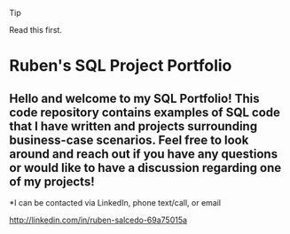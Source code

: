 > [!TIP]
> Read this first.

# Ruben's SQL Project Portfolio
## Hello and welcome to my SQL Portfolio! This code repository contains examples of SQL code that I have written and projects surrounding business-case scenarios. Feel free to look around and reach out if you have any questions or would like to have a discussion regarding one of my projects! 

*I can be contacted via LinkedIn, phone text/call, or email 

http://linkedin.com/in/ruben-salcedo-69a75015a